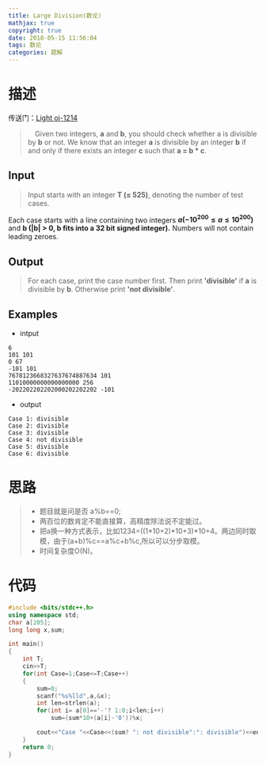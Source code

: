 ```yaml
---
title: Large Division(数论)
mathjax: true
copyright: true
date: 2018-05-15 11:56:04
tags: 数论
categories: 题解
---
```

# 描述
传送门：[Light oj-1214](http://lightoj.com/volume_showproblem.php?problem=1214)

>&emsp;Given two integers, **a** and **b**, you should check whether a is divisible by **b** or not. We know that an integer **a** is divisible by an integer **b** if and only if there exists an integer **c** such that **a = b * c**.

<!--more-->
## Input
> Input starts with an integer **T (≤ 525)**, denoting the number of test cases.

Each case starts with a line containing two integers **$a (-10^200 ≤ a ≤ 10^200)$** and **b (|b| > 0, b fits into a 32 bit signed integer).** Numbers will not contain leading zeroes.

## Output
> For each case, print the case number first. Then print **'divisible'** if **a** is divisible by **b**. Otherwise print **'not divisible'**.

## Examples
* intput
```
6
101 101
0 67
-101 101
7678123668327637674887634 101
11010000000000000000 256
-202202202202000202202202 -101
```
* output
```
Case 1: divisible
Case 2: divisible
Case 3: divisible
Case 4: not divisible
Case 5: divisible
Case 6: divisible
```

# 思路
>* 题目就是问是否 a%b==0;
>* 两百位的数肯定不能直接算，高精度除法说不定能过。
>* 把a换一种方式表示，比如1234=((1\*10+2)\*10+3)*10+4。两边同时取模，由于(a+b)%c==a%c+b%c,所以可以分步取模。
>* 时间复杂度O(N)。

# 代码
```c++
#include <bits/stdc++.h>
using namespace std;
char a[205];
long long x,sum;

int main()
{
    int T;
    cin>>T;
    for(int Case=1;Case<=T;Case++)
    {
        sum=0;
        scanf("%s%lld",a,&x);
        int len=strlen(a);
        for(int i= a[0]=='-'? 1:0;i<len;i++)
            sum=(sum*10+(a[i]-'0'))%x;

        cout<<"Case "<<Case<<(sum? ": not divisible":": divisible")<<endl;
    }
    return 0;
}
```
